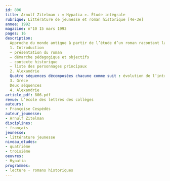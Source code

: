 ```yaml
---
id: 806
title: Arnulf Zitelman : « Hypatia ». Étude intégrale 
rubrique: Littérature de jeunesse et roman historique [4e-3e]
annee: 1992
magazine: n°10 15 mars 1993
pages: 16
description: 
  Approche du monde antique à partir de l’étude d’un roman racontant la vie d’une femme philosophe et mathématicienne enseignant à l’université d’Alexandrie au 5e siècle…
  1. Introduction
  – présentation du roman
  – démarche pédagogique et objectifs
  – contexte historique
  – liste des personnages principaux
  2. Alexandrie
  Quatre séquences décomposées chacune comme suit : évolution de l’intrigue, vie quotidienne et sociale, culture grecque
  3. Grèce
  Deux séquences
  4. Alexandrie
article_pdf: 806.pdf
revue: L’école des lettres des collèges
auteurs:
- Françoise Cespédès
auteur_jeunesse:
- Arnulf Zitelman
disciplines:
- français
jeunesse:
- littérature jeunesse
niveau_etudes:
- quatrième
- troisième
oeuvres:
- Hypatia
programmes:
- lecture - romans historiques
---
```

